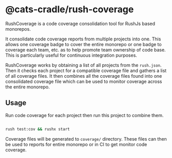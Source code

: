 # @cats-cradle/rush-coverage

RushCoverage is a code coverage consolidation tool for RushJs based monorepos.

It consolidate code coverage reports from multiple projects into one. This
allows one coverage badge to cover the entire monorepo or one badge to coverage
each team, etc. as to help promote team ownership of code base. This is
particularly useful for continuous integration purposes.

RushCoverage works by obtaining a list of all projects from the `rush.json`.
Then it checks each project for a compatible coverage file and gathers a list of
all coverage files. It then combines all the coverage files found into one
consolidated coverage file which can be used to monitor coverage across the
entire monorepo.

## Usage

Run code coverage for each project then run this project to combine them.

```bash

rush test:cov && rushx start
```

Coverage files will be generated to `coverage/` directory. These files can then
be used to reports for entire monorepo or in CI to get monitor code coverage.
